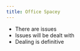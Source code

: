 ```yaml
---
title: Office Spacey
---
```

* There are issues
* Issues will be dealt with
* Dealing is definitive

  
